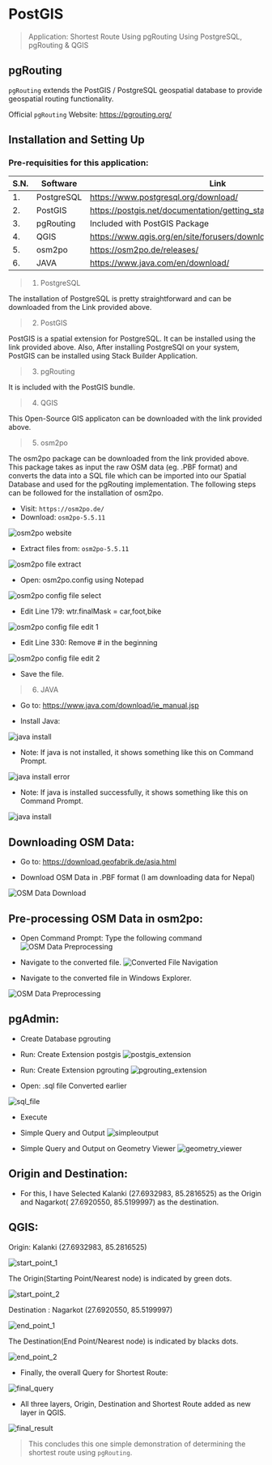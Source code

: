 # PostGIS
> Application: Shortest Route Using pgRouting Using PostgreSQL, pgRouting & QGIS

## pgRouting

`pgRouting` extends the PostGIS / PostgreSQL geospatial database to provide geospatial routing functionality. 

Official `pgRouting` Website: https://pgrouting.org/


## Installation and Setting Up 
### Pre-requisities for this application:

| S.N. | Software   | Link |
| ---- | ---------- | ----- |
| 1.   | PostgreSQL | https://www.postgresql.org/download/ |
| 2.   | PostGIS    | https://postgis.net/documentation/getting_started/install_windows/|
| 3.   | pgRouting  | Included with PostGIS Package      |
| 4.   |QGIS        | https://www.qgis.org/en/site/forusers/download.html   |
| 5.   |osm2po      | https://osm2po.de/releases/    |
| 6.   |JAVA        | https://www.java.com/en/download/    |

> 1. PostgreSQL

The installation of PostgreSQL is pretty straightforward and can be downloaded from the Link provided above.

> 2. PostGIS

PostGIS is a spatial extension for PostgreSQL. It can be installed using the link provided above. Also, After installing PostgreSQl on your system, PostGIS can be installed using Stack Builder Application.

> 3. pgRouting

It is included with the PostGIS bundle.

> 4. QGIS

This Open-Source GIS applicaton can be downloaded with the link provided above.

> 5. osm2po

The osm2po package can be downloaded from the link provided above. This package takes as input the raw OSM data (eg. .PBF format) and converts the data into a SQL file which can be imported into our Spatial Database and used for the pgRouting implementation. The following steps can be followed for the installation of osm2po.  
* Visit: `https://osm2po.de/`
* Download: `osm2po-5.5.11`  

![osm2po website](/images/osm2po_website.png "osm2po Website")

* Extract files from: `osm2po-5.5.11`

![osm2po file extract](/images/osm2po_windowsexplorer.png "osm2po Website")

* Open: osm2po.config using Notepad  

![osm2po config file select](/images/osm2po_configfileselect.png "osm2po Website")

* Edit Line 179: wtr.finalMask = car,foot,bike  

![osm2po config file edit 1](/images/osm2po_configfileedit1.png "osm2po Website")

* Edit Line 330: Remove # in the beginning  

![osm2po config file edit 2](/images/osm2po_configfileedit2.png "osm2po Website")

* Save the file.

> 6. JAVA  

* Go to: https://www.java.com/download/ie_manual.jsp  

* Install Java:  

![java install](/images/java_install.png "java install")
 
* Note: If java is not installed, it shows something like this on Command Prompt.  

![java install error](/images/java_notinstallederror.png "java install")

* Note: If java is installed successfully, it shows something like this on Command Prompt.

![java install](/images/java_installationsuccessful.png "java install")


## Downloading OSM Data:  
* Go to: https://download.geofabrik.de/asia.html  

* Download OSM Data in .PBF format (I am downloading data for Nepal)  

![OSM Data Download](/images/osm_datadownload.png "OSM Data Download")

## Pre-processing OSM Data in osm2po:  
* Open Command Prompt: Type the following command
![OSM Data Preprocessing](/images/osm2po_preprocessing.png "OSM Data Preprocessing")

* Navigate to the converted file.
![Converted File Navigation](/images/converted_file_command_prompt.png "Converted File Navigation")

* Navigate to the converted file in Windows Explorer.

![OSM Data Preprocessing](/images/converted_file_windows_explorer.png "OSM Data Preprocessing")

## pgAdmin:  

* Create Database pgrouting

* Run: Create Extension postgis
![postgis_extension](/images/postgis_extension.png "postgis_extension")

* Run: Create Extension pgrouting
![pgrouting_extension](/images/pgrouting_extension.png "pgrouting_extension")

* Open: .sql file Converted earlier

![sql_file](/images/sql_file.png "sql_file")

* Execute

* Simple Query and Output
![simpleoutput](/images/simpleoutput.png "simpleoutput")

* Simple Query and Output on Geometry Viewer
![geometry_viewer](/images/geometry_viewer.png "geometry_viewer")

## Origin and Destination:
+ For this, I have Selected Kalanki (27.6932983, 85.2816525) as the Origin and Nagarkot( 27.6920550, 85.5199997) as the destination.

## QGIS:

Origin: Kalanki (27.6932983, 85.2816525) 

![start_point_1](/images/start_point_1.png "start_point_1")

The Origin(Starting Point/Nearest node) is indicated by green dots.

![start_point_2](/images/start_point_2.png "start_point_2")

Destination : Nagarkot (27.6920550, 85.5199997)

![end_point_1](/images/end_point_1.png "end_point_1")

The Destination(End Point/Nearest node) is indicated by blacks dots.

![end_point_2](/images/end_point_2.png "end_point_2")

* Finally, the overall Query for Shortest Route:

![final_query](/images/final_query.png "final_query")

* All three layers, Origin, Destination and Shortest Route added as new layer in QGIS.

![final_result](/images/final_result.png "final_result")

> This concludes this one simple demonstration of determining the shortest route using `pgRouting`.

